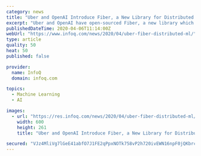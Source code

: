 ```yaml
---
category: news
title: "Uber and OpenAI Introduce Fiber, a New Library for Distributed Machine Learning"
excerpt: "Uber and OpenAI have open-sourced Fiber, a new library which aims to empower users in implementing large-scale machine learning computation on computer clusters. The main objectives of the library are to leverage heterogeneous computing hardware, dynamically scale algorithms, and reduce the burden on engineers implementing complex algorithms on ..."
publishedDateTime: 2020-04-06T11:14:00Z
webUrl: "https://www.infoq.com/news/2020/04/uber-fiber-distributed-ml/"
type: article
quality: 50
heat: 50
published: false

provider:
  name: InfoQ
  domain: infoq.com

topics:
  - Machine Learning
  - AI

images:
  - url: "https://res.infoq.com/news/2020/04/uber-fiber-distributed-ml/en/resources/1Fiber-API-layer-backend-layer-cluster-layer-1586160758671.jpg"
    width: 600
    height: 261
    title: "Uber and OpenAI Introduce Fiber, a New Library for Distributed Machine Learning"

secured: "VJz4MliVg7lGeE41abfO7J1FE2qPpxNOTk758vP2h720ivEWN16npF0jQKbrcwBZdllz3JKTrE5uXpYBbHqDilZTh4HJ7FgerUzcMJtfVkMO9doWMga/hlZKFUK+KMx9+zzo44PDXzOJzU+yJ14qNIYz22+aKOJI5mZFDX3UzwlByv5jEhkxjfd3nkJq5A8f+4jK8sHWUELmCXBvpFNFCS5t4tnObQOIC8h453VyhTxiItnceivUBgVICZFpMv0KfpsMCIfC6Xbr1Uh/q+/DCYg4QicaVC1Lxrgeifyx+jV0rmdDTJNTo10KdVXVTdFr;lNMjfwpD2d+zuH2ummlCbA=="
---
```


